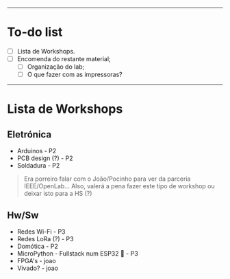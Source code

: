 ***

# To-do list
- [ ] Lista de Workshops.
- [ ] Encomenda do restante material;
	- [ ] Organização do lab;
	- [ ] O que fazer com as impressoras?
***
# Lista de Workshops
## Eletrónica
- Arduinos       - P2
- PCB design (?) - P2
- Soldadura      - P2
> Era porreiro falar com o João/Pocinho para ver da parceria IEEE/OpenLab... Also, valerá a pena fazer este tipo de workshop ou deixar isto para a HS (?)

## Hw/Sw
- Redes Wi-Fi    - P3
- Redes LoRa (?) - P3
- Domótica       - P2
- MicroPython - Fullstack num ESP32 👀 - P3
- FPGA's         - joao
- Vivado?        - joao

